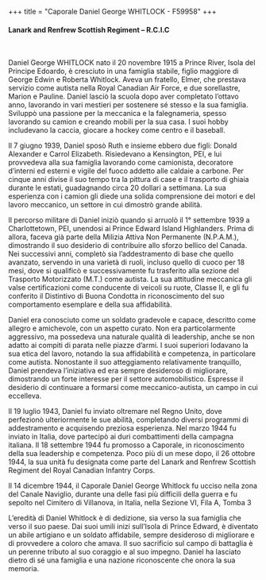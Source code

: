 +++
title = "Caporale Daniel George WHITLOCK - F59958"
+++

#### Lanark and Renfrew Scottish Regiment – R.C.I.C
<br>


Daniel George WHITLOCK nato il 20 novembre 1915 a Prince River, Isola del Principe Edoardo, è cresciuto in una famiglia stabile, figlio maggiore di George Edwin e Roberta Whitlock. Aveva un fratello, Elmer, che prestava servizio come autista nella Royal Canadian Air Force, e due sorellastre, Marion e Pauline. Daniel lasciò la scuola dopo aver completato l’ottavo anno, lavorando in vari mestieri per sostenere sé stesso e la sua famiglia. Sviluppò una passione per la meccanica e la falegnameria, spesso lavorando su camion e creando mobili per la sua casa. I suoi hobby includevano la caccia, giocare a hockey come centro e il baseball.

Il 7 giugno 1939, Daniel sposò Ruth e insieme ebbero due figli: Donald Alexander e Carrol Elizabeth. Risiedevano a Kensington, PEI, e lui provvedeva alla sua famiglia lavorando come camionista, decoratore d’interni ed esterni e vigile del fuoco addetto alle caldaie a carbone. Per cinque anni divise il suo tempo tra la pittura di case e il trasporto di ghiaia durante le estati, guadagnando circa 20 dollari a settimana. La sua esperienza con i camion gli diede una solida comprensione dei motori e del lavoro meccanico, un settore in cui dimostrò grande abilità.

Il percorso militare di Daniel iniziò quando si arruolò il 1° settembre 1939 a Charlottetown, PEI, unendosi ai Prince Edward Island Highlanders. Prima di allora, faceva già parte della Milizia Attiva Non Permanente (N.P.A.M.), dimostrando il suo desiderio di contribuire allo sforzo bellico del Canada. Nei successivi anni, completò sia l’addestramento di base che quello avanzato, servendo in una varietà di ruoli, incluso quello di cuoco per 18 mesi, dove si qualificò e successivamente fu trasferito alla sezione del Trasporto Motorizzato (M.T.) come autista. La sua attitudine meccanica gli valse certificazioni come conducente di veicoli su ruote, Classe II, e gli fu conferito il Distintivo di Buona Condotta in riconoscimento del suo comportamento esemplare e della sua affidabilità.

Daniel era conosciuto come un soldato gradevole e capace, descritto come allegro e amichevole, con un aspetto curato. Non era particolarmente aggressivo, ma possedeva una naturale qualità di leadership, anche se non adatto ai compiti di parata nelle piazze d’armi. I suoi superiori lodavano la sua etica del lavoro, notando la sua affidabilità e competenza, in particolare come autista. Nonostante il suo atteggiamento relativamente tranquillo, Daniel prendeva l’iniziativa ed era sempre desideroso di migliorare, dimostrando un forte interesse per il settore automobilistico. Espresse il desiderio di continuare a formarsi come meccanico-autista, un campo in cui eccelleva.

Il 19 luglio 1943, Daniel fu inviato oltremare nel Regno Unito, dove perfezionò ulteriormente le sue abilità, completando diversi programmi di addestramento e acquisendo preziosa esperienza. Nel marzo 1944 fu inviato in Italia, dove partecipò ai duri combattimenti della campagna italiana. Il 18 settembre 1944 fu promosso a Caporale, in riconoscimento della sua leadership e competenza. Poco più di un mese dopo, il 26 ottobre 1944, la sua unità fu designata come parte del Lanark and Renfrew Scottish Regiment del Royal Canadian Infantry Corps.

Il 14 dicembre 1944, il Caporale Daniel George Whitlock fu ucciso nella zona del Canale Naviglio, durante una delle fasi più difficili della guerra e fu sepolto nel Cimitero di Villanova, in Italia, nella Sezione VI, Fila A, Tomba 3

L’eredità di Daniel Whitlock è di dedizione, sia verso la sua famiglia che verso il suo paese. Dai suoi umili inizi sull’Isola di Prince Edward, è diventato un abile artigiano e un soldato affidabile, sempre desideroso di migliorare e di provvedere a coloro che amava. Il suo sacrificio sul campo di battaglia è un perenne tributo al suo coraggio e al suo impegno. Daniel ha  lasciato dietro di sé una famiglia e una nazione riconoscente che onora la sua memoria.

